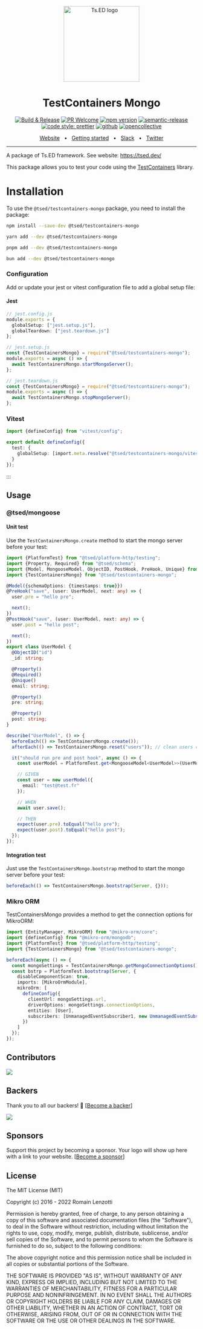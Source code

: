 <p style="text-align: center" align="center">
 <a href="https://tsed.dev" target="_blank"><img src="https://tsed.dev/tsed-og.png" width="200" alt="Ts.ED logo"/></a>
</p>

<div align="center">
   <h1>TestContainers Mongo</h1>

[![Build & Release](https://github.com/tsedio/tsed/workflows/Build%20&%20Release/badge.svg)](https://github.com/tsedio/tsed/actions?query=workflow%3A%22Build+%26+Release%22)
[![PR Welcome](https://img.shields.io/badge/PRs-welcome-brightgreen.svg)](https://github.com/tsedio/tsed/blob/master/CONTRIBUTING.md)
[![npm version](https://badge.fury.io/js/%40tsed%2Fcommon.svg)](https://badge.fury.io/js/%40tsed%2Fcommon)
[![semantic-release](https://img.shields.io/badge/%20%20%F0%9F%93%A6%F0%9F%9A%80-semantic--release-e10079.svg)](https://github.com/semantic-release/semantic-release)
[![code style: prettier](https://img.shields.io/badge/code_style-prettier-ff69b4.svg?style=flat-square)](https://github.com/prettier/prettier)
[![github](https://img.shields.io/static/v1?label=Github%20sponsor&message=%E2%9D%A4&logo=GitHub&color=%23fe8e86)](https://github.com/sponsors/romakita)
[![opencollective](https://img.shields.io/static/v1?label=OpenCollective%20sponsor&message=%E2%9D%A4&logo=OpenCollective&color=%23fe8e86)](https://opencollective.com/tsed)

</div>

<div align="center">
  <a href="https://tsed.dev/">Website</a>
  <span>&nbsp;&nbsp;•&nbsp;&nbsp;</span>
  <a href="https://tsed.dev/getting-started/">Getting started</a>
  <span>&nbsp;&nbsp;•&nbsp;&nbsp;</span>
  <a href="https://slack.tsed.io">Slack</a>
  <span>&nbsp;&nbsp;•&nbsp;&nbsp;</span>
  <a href="https://twitter.com/TsED_io">Twitter</a>
</div>

<hr />

A package of Ts.ED framework. See website: https://tsed.dev/

This package allows you to test your code using the [TestContainers](https://node.testcontainers.org/) library.

# Installation

To use the `@tsed/testcontainers-mongo` package, you need to install the package:

```sh [npm]
npm install --save-dev @tsed/testcontainers-mongo
```

```sh [yarn]
yarn add --dev @tsed/testcontainers-mongo
```

```sh [pnpm]
pnpm add --dev @tsed/testcontainers-mongo
```

```sh [bun]
bun add --dev @tsed/testcontainers-mongo
```

### Configuration

Add or update your jest or vitest configuration file to add a global setup file:

#### Jest

```ts
// jest.config.js
module.exports = {
  globalSetup: ["jest.setup.js"],
  globalTeardown: ["jest.teardown.js"]
};

// jest.setup.js
const {TestContainersMongo} = require("@tsed/testcontainers-mongo");
module.exports = async () => {
  await TestContainersMongo.startMongoServer();
};

// jest.teardown.js
const {TestContainersMongo} = require("@tsed/testcontainers-mongo");
module.exports = async () => {
  await TestContainersMongo.stopMongoServer();
};
```

### Vitest

```ts
import {defineConfig} from "vitest/config";

export default defineConfig({
  test: {
    globalSetup: [import.meta.resolve("@tsed/testcontainers-mongo/vitest/setup")]
  }
});
```

:::

## Usage

### @tsed/mongoose

#### Unit test

Use the `TestContainersMongo.create` method to start the mongo server before your test:

```ts
import {PlatformTest} from "@tsed/platform-http/testing";
import {Property, Required} from "@tsed/schema";
import {Model, MongooseModel, ObjectID, PostHook, PreHook, Unique} from "@tsed/mongoose";
import {TestContainersMongo} from "@tsed/testcontainers-mongo";

@Model({schemaOptions: {timestamps: true}})
@PreHook("save", (user: UserModel, next: any) => {
  user.pre = "hello pre";

  next();
})
@PostHook("save", (user: UserModel, next: any) => {
  user.post = "hello post";

  next();
})
export class UserModel {
  @ObjectID("id")
  _id: string;

  @Property()
  @Required()
  @Unique()
  email: string;

  @Property()
  pre: string;

  @Property()
  post: string;
}

describe("UserModel", () => {
  beforeEach(() => TestContainersMongo.create());
  afterEach(() => TestContainersMongo.reset("users")); // clean users collection after each test

  it("should run pre and post hook", async () => {
    const userModel = PlatformTest.get<MongooseModel<UserModel>>(UserModel);

    // GIVEN
    const user = new userModel({
      email: "test@test.fr"
    });

    // WHEN
    await user.save();

    // THEN
    expect(user.pre).toEqual("hello pre");
    expect(user.post).toEqual("hello post");
  });
});
```

#### Integration test

Just use the `TestContainersMongo.bootstrap` method to start the mongo server before your test:

```ts
beforeEach(() => TestContainersMongo.bootstrap(Server, {}));
```

### Mikro ORM

TestContainersMongo provides a method to get the connection options for MikroORM:

```ts
import {EntityManager, MikroORM} from "@mikro-orm/core";
import {defineConfig} from "@mikro-orm/mongodb";
import {PlatformTest} from "@tsed/platform-http/testing";
import {TestContainersMongo} from "@tsed/testcontainers-mongo";

beforeEach(async () => {
  const mongoSettings = TestContainersMongo.getMongoConnectionOptions();
  const bstrp = PlatformTest.bootstrap(Server, {
    disableComponentScan: true,
    imports: [MikroOrmModule],
    mikroOrm: [
      defineConfig({
        clientUrl: mongoSettings.url,
        driverOptions: mongoSettings.connectionOptions,
        entities: [User],
        subscribers: [UnmanagedEventSubscriber1, new UnmanagedEventSubscriber2()]
      })
    ]
  });
});
```

## Contributors

<a href="https://github.com/tsedio/tsed/graphs/contributors"><img src="https://opencollective.com/tsed/contributors.svg?width=890" /></a>

## Backers

Thank you to all our backers! 🙏 [[Become a backer](https://opencollective.com/tsed#backer)]

<a href="https://opencollective.com/tsed#backers" target="_blank"><img src="https://opencollective.com/tsed/tiers/backer.svg?width=890"></a>

## Sponsors

Support this project by becoming a sponsor. Your logo will show up here with a link to your website. [[Become a sponsor](https://opencollective.com/tsed#sponsor)]

## License

The MIT License (MIT)

Copyright (c) 2016 - 2022 Romain Lenzotti

Permission is hereby granted, free of charge, to any person obtaining a copy of this software and associated documentation files (the "Software"), to deal in the Software without restriction, including without limitation the rights to use, copy, modify, merge, publish, distribute, sublicense, and/or sell copies of the Software, and to permit persons to whom the Software is furnished to do so, subject to the following conditions:

The above copyright notice and this permission notice shall be included in all copies or substantial portions of the Software.

THE SOFTWARE IS PROVIDED "AS IS", WITHOUT WARRANTY OF ANY KIND, EXPRESS OR IMPLIED, INCLUDING BUT NOT LIMITED TO THE WARRANTIES OF MERCHANTABILITY, FITNESS FOR A PARTICULAR PURPOSE AND NONINFRINGEMENT. IN NO EVENT SHALL THE AUTHORS OR COPYRIGHT HOLDERS BE LIABLE FOR ANY CLAIM, DAMAGES OR OTHER LIABILITY, WHETHER IN AN ACTION OF CONTRACT, TORT OR OTHERWISE, ARISING FROM, OUT OF OR IN CONNECTION WITH THE SOFTWARE OR THE USE OR OTHER DEALINGS IN THE SOFTWARE.
